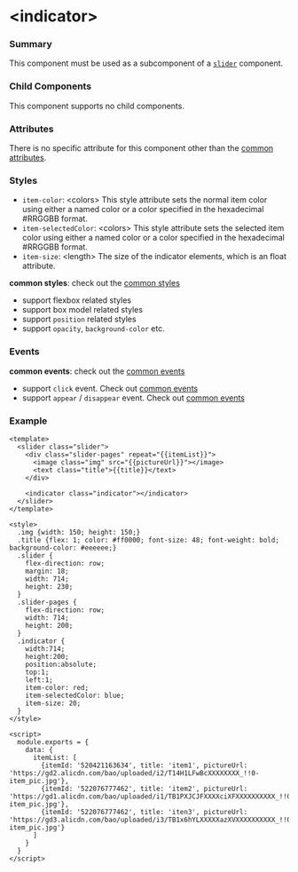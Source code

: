 # &lt;indicator&gt;

### Summary

This component must be used as a subcomponent of a [`slider`](slider.md) component.

### Child Components

This component supports no child components.

### Attributes

There is no specific attribute for this component other than the [common attributes](/references/common-attrs.md).

### Styles

- `item-color`: &lt;colors&gt; This style attribute sets the normal item color using either a named color or a color specified in the hexadecimal #RRGGBB format.
- `item-selectedColor`: &lt;colors&gt; This style attribute sets the selected item color using either a named color or a color specified in the hexadecimal #RRGGBB format.
- `item-size`: &lt;length&gt; The size of the indicator elements, which is an float attribute.

**common styles**: check out the [common styles](/references/common-attrs.md)

- support flexbox related styles
- support box model related styles
- support ``position`` related styles
- support ``opacity``, ``background-color`` etc.

### Events

**common events**: check out the [common events](/references/common-event.md)

- support `click` event. Check out [common events](/references/common-event.md)
- support `appear` / `disappear` event. Check out [common events](/references/common-event.md)

### Example

```
<template>
  <slider class="slider">
    <div class="slider-pages" repeat="{{itemList}}">
      <image class="img" src="{{pictureUrl}}"></image>
      <text class="title">{{title}}</text>
    </div>

    <indicator class="indicator"></indicator>
  </slider>
</template>

<style>
  .img {width: 150; height: 150;}
  .title {flex: 1; color: #ff0000; font-size: 48; font-weight: bold; background-color: #eeeeee;}
  .slider {
    flex-direction: row;
    margin: 18;
    width: 714;
    height: 230;
  }
  .slider-pages {
    flex-direction: row;
    width: 714;
    height: 200;
  }
  .indicator {
    width:714;
    height:200;
    position:absolute;
    top:1;
    left:1;
    item-color: red;
    item-selectedColor: blue;
    item-size: 20;
  }
</style>

<script>
  module.exports = {
    data: {
      itemList: [
        {itemId: '520421163634', title: 'item1', pictureUrl: 'https://gd2.alicdn.com/bao/uploaded/i2/T14H1LFwBcXXXXXXXX_!!0-item_pic.jpg'},
        {itemId: '522076777462', title: 'item2', pictureUrl: 'https://gd1.alicdn.com/bao/uploaded/i1/TB1PXJCJFXXXXciXFXXXXXXXXXX_!!0-item_pic.jpg'},
        {itemId: '522076777462', title: 'iten3', pictureUrl: 'https://gd3.alicdn.com/bao/uploaded/i3/TB1x6hYLXXXXXazXVXXXXXXXXXX_!!0-item_pic.jpg'}
      ]
    }
  }
</script>
```